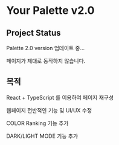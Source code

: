 # Your Palette v2.0

## Project Status

Palette 2.0 version 업데이트 중...

페이지가 제대로 동작하지 않습니다.

## 목적

React + TypeScript 를 이용하여 페이지 재구성

웹페이지 전반적인 기능 및 UI/UX 수정

COLOR Ranking 기능 추가

DARK/LIGHT MODE 기능 추가
